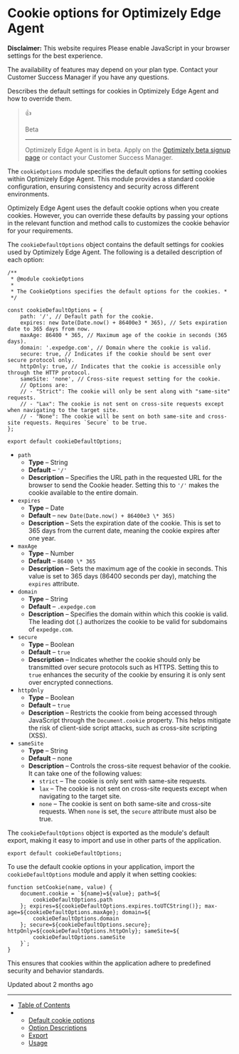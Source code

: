 # Cookie options for Optimizely Edge Agent
**Disclaimer:** This website requires Please enable JavaScript in your browser settings for the best experience.

The availability of features may depend on your plan type. Contact your Customer Success Manager if you have any questions.

Describes the default settings for cookies in Optimizely Edge Agent and how to override them.

> 👍
> 
> Beta
> 
> 
> ----------
> 
> Optimizely Edge Agent is in beta. Apply on the [Optimizely beta signup page](https://www.optimizely.com/beta) or contact your Customer Success Manager.

The `cookieOptions` module specifies the default options for setting cookies within Optimizely Edge Agent. This module provides a standard cookie configuration, ensuring consistency and security across different environments.

Optimizely Edge Agent uses the default cookie options when you create cookies. However, you can override these defaults by passing your options in the relevant function and method calls to customizes the cookie behavior for your requirements.

The `cookieDefaultOptions` object contains the default settings for cookies used by Optimizely Edge Agent. The following is a detailed description of each option:

```
/**
 * @module cookieOptions
 *
 * The CookieOptions specifies the default options for the cookies. *
 */

const cookieDefaultOptions = {
    path: '/', // Default path for the cookie.
    expires: new Date(Date.now() + 86400e3 * 365), // Sets expiration date to 365 days from now.
    maxAge: 86400 * 365, // Maximum age of the cookie in seconds (365 days).
    domain: '.expedge.com', // Domain where the cookie is valid.
    secure: true, // Indicates if the cookie should be sent over secure protocol only.
    httpOnly: true, // Indicates that the cookie is accessible only through the HTTP protocol.
    sameSite: 'none', // Cross-site request setting for the cookie.
    // Options are:
    // - "Strict": The cookie will only be sent along with "same-site" requests.
    // - "Lax": The cookie is not sent on cross-site requests except when navigating to the target site.
    // - "None": The cookie will be sent on both same-site and cross-site requests. Requires `Secure` to be true.
};

export default cookieDefaultOptions;

```


*   `path`
    *   **Type** – String
    *   **Default** – `'/'`
    *   **Description** – Specifies the URL path in the requested URL for the browser to send the Cookie header. Setting this to `'/'` makes the cookie available to the entire domain.
*   `expires`
    *   **Type** – Date
    *   **Default** – `new Date(Date.now() + 86400e3 \* 365)`
    *   **Description** – Sets the expiration date of the cookie. This is set to 365 days from the current date, meaning the cookie expires after one year.
*   `maxAge`
    *   **Type** – Number
    *   **Default** – `86400 \* 365`
    *   **Description** – Sets the maximum age of the cookie in seconds. This value is set to 365 days (86400 seconds per day), matching the `expires` attribute.
*   `domain`
    *   **Type** – String
    *   **Default** – `.expedge.com`
    *   **Description** – Specifies the domain within which this cookie is valid. The leading dot (.) authorizes the cookie to be valid for subdomains of `expedge.com`.
*   `secure`
    *   **Type** – Boolean
    *   **Default** – `true`
    *   **Description** – Indicates whether the cookie should only be transmitted over secure protocols such as HTTPS. Setting this to `true` enhances the security of the cookie by ensuring it is only sent over encrypted connections.
*   `httpOnly`
    *   **Type** – Boolean
    *   **Default** – `true`
    *   **Description** – Restricts the cookie from being accessed through JavaScript through the `Document.cookie` property. This helps mitigate the risk of client-side script attacks, such as cross-site scripting (XSS).
*   `sameSite`
    *   **Type** – String
    *   **Default** – none
    *   **Description** – Controls the cross-site request behavior of the cookie. It can take one of the following values:
        *   `strict` – The cookie is only sent with same-site requests.
        *   `lax` – The cookie is not sent on cross-site requests except when navigating to the target site.
        *   `none` – The cookie is sent on both same-site and cross-site requests. When `none` is set, the `secure` attribute must also be true.

The `cookieDefaultOptions` object is exported as the module's default export, making it easy to import and use in other parts of the application.

```
export default cookieDefaultOptions;

```


To use the default cookie options in your application, import the `cookieDefaultOptions` module and apply it when setting cookies:

```
function setCookie(name, value) {
    document.cookie = `${name}=${value}; path=${
        cookieDefaultOptions.path
    }; expires=${cookieDefaultOptions.expires.toUTCString()}; max-age=${cookieDefaultOptions.maxAge}; domain=${
        cookieDefaultOptions.domain
    }; secure=${cookieDefaultOptions.secure}; httpOnly=${cookieDefaultOptions.httpOnly}; sameSite=${
        cookieDefaultOptions.sameSite
    }`;
}

```


This ensures that cookies within the application adhere to predefined security and behavior standards.

Updated about 2 months ago

* * *

*   [Table of Contents](#)
*   *   [Default cookie options](#default-cookie-options)
    *   [Option Descriptions](#option-descriptions)
    *   [Export](#export)
    *   [Usage](#usage)